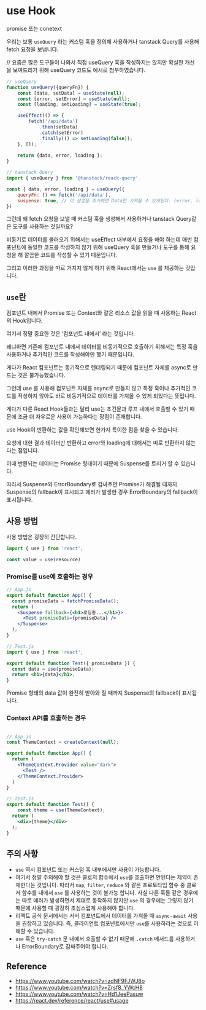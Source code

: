 # use Hook

promise 또는 conetext

우리는 보통 `useQuery` 라는 커스텀 훅을 정의해 사용하거나 tanstack Query를 사용해  fetch 요청을 보냅니다.

// 요즘은 많은 도구들이 나와서 직접 useQuery 훅을 작성하지는 않지만 확실한 개선을 보여드리기 위해 useQuery 코드도 예시로 첨부하였습니다.

```jsx
// useQuery
function useQuery({queryFn}) {
	const [data, setData] = useState(null);
	const [error, setError] = useState(null);
	const [loading, setLoading] = useState(true);

	useEffect(() => {
		fetch('/api/data')
			.then(setData)
			.catch(setError)
			.finally(() => setLoading(false));
	}, []);
	
	return {data, error, loading };
}

// tanstack Query
import { useQuery } from '@tanstack/reack-query'

const { data, error, loading } = useQuery({
	queryFn: () => fetch('/api/data'),
	suspense: true, // 이 설정을 추가하면 Data만 가져올 수 있게된다. (error, loading 처리 X)
})
```

그런데 왜 fetch 요청을 보낼 때 커스텀 훅을 생성해서 사용하거나 tanstack Query같은 도구를 사용하는 것일까요?

비동기로 데이터를 불러오기 위해서는 useEffect 내부에서 요청을 해야 하는데 매번 컴포넌트에 동일한 코드를 작성하지 않기 위해 useQuery 훅을 만들거나 도구를 통해 요청을 해 깔끔한 코드를 작성할 수 있기 때문입니다.

그리고 이러한 과정을 따로 거치지 않게 하기 위해 React에서는 `use` 를 제공하는 것입니다.


## `use`란

컴포넌트 내에서  Promise 또는 Context와 같은 리소스 값을 읽을 때 사용하는 React의 Hook입니다.

여기서 정말 중요한 것은 ‘컴포넌트 내에서’ 라는 것입니다.

왜냐하면 기존에 컴포넌트 내에서 데이터를 비동기적으로 호출하기 위해서는 특정 훅을 사용하거나 추가적인 코드를 작성해야만 했기 때문입니다.

게다가 React 컴포넌트는 동기적으로 렌더링되기 때문에 컴포넌트 자체를 async로 만드는 것은 불가능했습니다.

그런데 use 를 사용해 컴포넌트 자체를 async로 만들지 않고 특정 훅이나 추가적인 코드를 작성하지 않아도 바로 비동기적으로 데이터를 가져올 수 있게 되었다는 뜻입니다.

게다가 다른 React Hook들과는 달리 use는 조건문과 루프 내에서 호출할 수 있기 때문에 조금 더 자유로운 사용이 가능하다는 장점이 존재합니다.

use Hook이 반환하는 값을 확인해보면 한가지 특이한 점을 찾을 수 있습니다.

요청에 대한 결과 데이터만 반환하고 error와 loading에 대해서는 따로 반환하지 않는다는 점입니다.

이때 반환되는 데이터는 Promise 형태이기 때문에 Suspense를 트리거 할 수 있습니다.

따라서 Suspense와 ErrorBoundary로 감싸주면 Promise가 해결될 때까지 Suspense의 fallback이 표시되고 에러가 발생한 경우 ErrorBoundary의 fallback이 표시됩니다.

## 사용 방법

사용 방법은 굉장히 간단합니다.

```jsx
import { use } from 'react';

const value = use(resource)
```

### Promise를 use에 호출하는 경우

```jsx
// App.js
export default function App() {
  const promiseData = fetchPromiseData();
  return (
    <Suspense fallback={<h1>로딩중...</h1>}>
      <Test promiseData={promiseData} />
    </Suspense>
  );
}

// Test.js
import { use } from 'react';

export default function Test({ promiseData }) {
  const data = use(promiseData);
  return <h1>{data}</h1>;
}
```

Promise 형태의 data 값이 완전히 받아와 질 때까지 Suspense의 fallback이 표시됩니다.

### Context API를 호출하는 경우

```jsx

// App.js
const ThemeContext = createContext(null);

export default function App() {
  return (
    <ThemeContext.Provider value="dark">
      <Test />
    </ThemeContext.Provider>
  )
}

// Test.js
export default function Test() {
	const theme = use(ThemeContext);
  return (
    <div>{theme}</div>
  );
}
```

## 주의 사항

- `use` 역시 컴포넌트 또는 커스텀 훅 내부에서만 사용이 가능합니다.
- 여기서 정말 주의해야 할 것은 클로저 함수에서 `use`를 호출하면 안된다는 제약이 존재한다는 것입니다. 따라서 `map`, `filter`, `reduce` 와 같은 프로토타입 함수 중 클로저 함수를 내에서 `use` 를 사용하는 것이 불가능 합니다. 사실 다른 훅들 같은 경우에는 따로 에러가 발생하면서 제대로 동작하지 않지만 `use` 의 경우에는 그렇지 않기 때문에 사용할 때 굉장히 조심스럽게 사용해야 합니다.
- 리엑트 공식 문서에서는 서버 컴포넌트에서 데이터를 가져올 때 `async-await` 사용을 권장하고 있습니다. 즉, 클라이언트 컴포넌트에서만 `use`를 사용하라는 것으로 이해할 수 있습니다.
- `use` 훅은 `try-catch` 문 내에서 호출할 수 없기 때문에 `.catch` 메서드를 사용하거나 ErrorBoundary로 감싸주어야 합니다.


## Reference
- https://www.youtube.com/watch?v=zdNF9FJWJ8o
- https://www.youtube.com/watch?v=Zrsf8_YWcH8
- https://www.youtube.com/watch?v=Hd1JeePasuw
- https://react.dev/reference/react/use#usage
